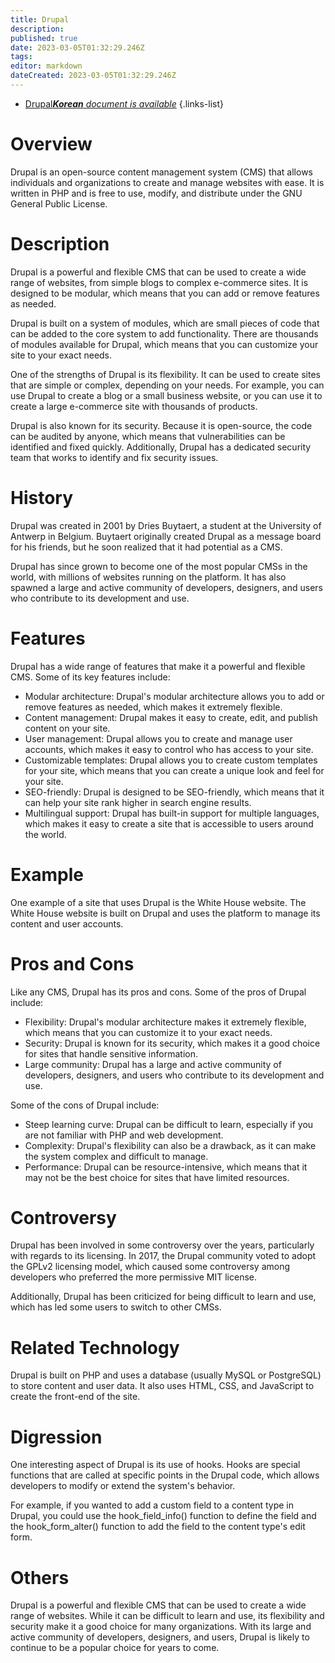 ```yaml
---
title: Drupal
description: 
published: true
date: 2023-03-05T01:32:29.246Z
tags: 
editor: markdown
dateCreated: 2023-03-05T01:32:29.246Z
---
```


- [Drupal***Korean** document is available*](/ko/Knowledge-base/Dictionary/drupal)
{.links-list}


# Overview

Drupal is an open-source content management system (CMS) that allows individuals and organizations to create and manage websites with ease. It is written in PHP and is free to use, modify, and distribute under the GNU General Public License.

# Description

Drupal is a powerful and flexible CMS that can be used to create a wide range of websites, from simple blogs to complex e-commerce sites. It is designed to be modular, which means that you can add or remove features as needed.

Drupal is built on a system of modules, which are small pieces of code that can be added to the core system to add functionality. There are thousands of modules available for Drupal, which means that you can customize your site to your exact needs.

One of the strengths of Drupal is its flexibility. It can be used to create sites that are simple or complex, depending on your needs. For example, you can use Drupal to create a blog or a small business website, or you can use it to create a large e-commerce site with thousands of products.

Drupal is also known for its security. Because it is open-source, the code can be audited by anyone, which means that vulnerabilities can be identified and fixed quickly. Additionally, Drupal has a dedicated security team that works to identify and fix security issues.

# History

Drupal was created in 2001 by Dries Buytaert, a student at the University of Antwerp in Belgium. Buytaert originally created Drupal as a message board for his friends, but he soon realized that it had potential as a CMS.

Drupal has since grown to become one of the most popular CMSs in the world, with millions of websites running on the platform. It has also spawned a large and active community of developers, designers, and users who contribute to its development and use.

# Features

Drupal has a wide range of features that make it a powerful and flexible CMS. Some of its key features include:

- Modular architecture: Drupal's modular architecture allows you to add or remove features as needed, which makes it extremely flexible.
- Content management: Drupal makes it easy to create, edit, and publish content on your site.
- User management: Drupal allows you to create and manage user accounts, which makes it easy to control who has access to your site.
- Customizable templates: Drupal allows you to create custom templates for your site, which means that you can create a unique look and feel for your site.
- SEO-friendly: Drupal is designed to be SEO-friendly, which means that it can help your site rank higher in search engine results.
- Multilingual support: Drupal has built-in support for multiple languages, which makes it easy to create a site that is accessible to users around the world.

# Example

One example of a site that uses Drupal is the White House website. The White House website is built on Drupal and uses the platform to manage its content and user accounts.

# Pros and Cons

Like any CMS, Drupal has its pros and cons. Some of the pros of Drupal include:

- Flexibility: Drupal's modular architecture makes it extremely flexible, which means that you can customize it to your exact needs.
- Security: Drupal is known for its security, which makes it a good choice for sites that handle sensitive information.
- Large community: Drupal has a large and active community of developers, designers, and users who contribute to its development and use.

Some of the cons of Drupal include:

- Steep learning curve: Drupal can be difficult to learn, especially if you are not familiar with PHP and web development.
- Complexity: Drupal's flexibility can also be a drawback, as it can make the system complex and difficult to manage.
- Performance: Drupal can be resource-intensive, which means that it may not be the best choice for sites that have limited resources.

# Controversy

Drupal has been involved in some controversy over the years, particularly with regards to its licensing. In 2017, the Drupal community voted to adopt the GPLv2 licensing model, which caused some controversy among developers who preferred the more permissive MIT license.

Additionally, Drupal has been criticized for being difficult to learn and use, which has led some users to switch to other CMSs.

# Related Technology

Drupal is built on PHP and uses a database (usually MySQL or PostgreSQL) to store content and user data. It also uses HTML, CSS, and JavaScript to create the front-end of the site.

# Digression

One interesting aspect of Drupal is its use of hooks. Hooks are special functions that are called at specific points in the Drupal code, which allows developers to modify or extend the system's behavior.

For example, if you wanted to add a custom field to a content type in Drupal, you could use the hook_field_info() function to define the field and the hook_form_alter() function to add the field to the content type's edit form.

# Others

Drupal is a powerful and flexible CMS that can be used to create a wide range of websites. While it can be difficult to learn and use, its flexibility and security make it a good choice for many organizations. With its large and active community of developers, designers, and users, Drupal is likely to continue to be a popular choice for years to come.
